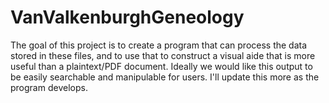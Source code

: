 # VanValkenburghGeneology

The goal of this project is to create a program that can process the data stored in these files, and to use that to construct a visual aide that is more useful than a plaintext/PDF document. Ideally we would like this output to be easily searchable and manipulable for users. I'll update this more as the program develops.
